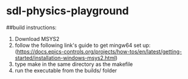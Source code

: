 # sdl-physics-playground

##build instructions:
1. Download MSYS2
2. follow the following link's guide to get mingw64 set up: (https://docs.epics-controls.org/projects/how-tos/en/latest/getting-started/installation-windows-msys2.html) 
4. type make in the same directory as the makefile
5. run the executable from the builds/ folder
